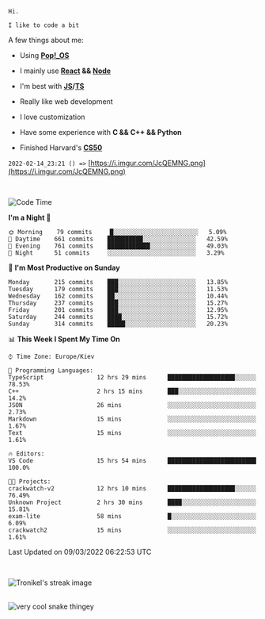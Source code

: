 ```
Hi.

I like to code a bit
```

A few things about me:

-   Using **[Pop!\_OS](https://pop.system76.com/)**

-   I mainly use **[React](https://reactjs.org/) && [Node](https://nodejs.org/en/)**

-   I'm best with **[JS](https://www.javascript.com/)/[TS](https://www.typescriptlang.org/)**

-   Really like web development

-   I love customization

-   Have some experience with **C && C++ && Python**

-   Finished Harvard's **[CS50](https://cs50.harvard.edu)**

`2022-02-14_23:21 () =>` [https://i.imgur.com/JcQEMNG.png](https://i.imgur.com/JcQEMNG.png)

<br>

<!--START_SECTION:waka-->
![Code Time](http://img.shields.io/badge/Code%20Time-413%20hrs%2017%20mins-blue)

**I'm a Night 🦉** 

```text
🌞 Morning    79 commits     █░░░░░░░░░░░░░░░░░░░░░░░░   5.09% 
🌆 Daytime    661 commits    ██████████░░░░░░░░░░░░░░░   42.59% 
🌃 Evening    761 commits    ████████████░░░░░░░░░░░░░   49.03% 
🌙 Night      51 commits     ░░░░░░░░░░░░░░░░░░░░░░░░░   3.29%

```
📅 **I'm Most Productive on Sunday** 

```text
Monday       215 commits    ███░░░░░░░░░░░░░░░░░░░░░░   13.85% 
Tuesday      179 commits    ███░░░░░░░░░░░░░░░░░░░░░░   11.53% 
Wednesday    162 commits    ██░░░░░░░░░░░░░░░░░░░░░░░   10.44% 
Thursday     237 commits    ███░░░░░░░░░░░░░░░░░░░░░░   15.27% 
Friday       201 commits    ███░░░░░░░░░░░░░░░░░░░░░░   12.95% 
Saturday     244 commits    ████░░░░░░░░░░░░░░░░░░░░░   15.72% 
Sunday       314 commits    █████░░░░░░░░░░░░░░░░░░░░   20.23%

```


📊 **This Week I Spent My Time On** 

```text
⌚︎ Time Zone: Europe/Kiev

💬 Programming Languages: 
TypeScript               12 hrs 29 mins      ███████████████████░░░░░░   78.53% 
C++                      2 hrs 15 mins       ███░░░░░░░░░░░░░░░░░░░░░░   14.2% 
JSON                     26 mins             ░░░░░░░░░░░░░░░░░░░░░░░░░   2.73% 
Markdown                 15 mins             ░░░░░░░░░░░░░░░░░░░░░░░░░   1.67% 
Text                     15 mins             ░░░░░░░░░░░░░░░░░░░░░░░░░   1.61%

🔥 Editors: 
VS Code                  15 hrs 54 mins      █████████████████████████   100.0%

🐱‍💻 Projects: 
crackwatch-v2            12 hrs 10 mins      ███████████████████░░░░░░   76.49% 
Unknown Project          2 hrs 30 mins       ████░░░░░░░░░░░░░░░░░░░░░   15.81% 
exam-lite                58 mins             █░░░░░░░░░░░░░░░░░░░░░░░░   6.09% 
crackwatch2              15 mins             ░░░░░░░░░░░░░░░░░░░░░░░░░   1.61%

```


 Last Updated on 09/03/2022 06:22:53 UTC
<!--END_SECTION:waka-->

<br>

<p><img align="center" src="https://github-readme-streak-stats.herokuapp.com/?user=Trunkelis&theme=dark" alt="Tronikel's streak image" /></p>

<br>

<img title="" src="https://raw.githubusercontent.com/Trunkelis/Trunkelis/output/github-contribution-grid-snake.svg" alt="very cool snake thingey" data-align="left">
